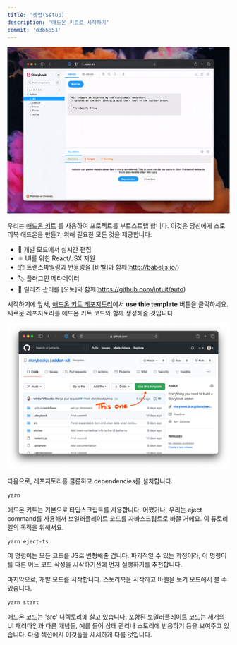 ```yaml
---
title: '셋업(Setup)'
description: '애드온 키트로 시작하기'
commit: 'd3b6651'
---
```


![](../../images/addon-kit-demo.gif)

우리는 [애드온 키트](https://github.com/storybookjs/addon-kit) 를 사용하여 프로젝트를 부트스트랩 합니다. 
이것은 당신에게 스토리북 애드온을 만들기 위해 필요한 모든 것을 제공합니다:

- 📝 개발 모드에서 실시간 편집
- ⚛️ UI를 위한 React/JSX 지원
- 📦 트랜스파일링과 번들링을 [바벨]과 함께(http://babeljs.io/)
- 🏷 플러그인 메타데이터
- 🚢 릴리즈 관리를 [오토]와 함께(https://github.com/intuit/auto)

시작하기에 앞서, [애드온 키트 레포지토리](https://github.com/storybookjs/addon-kit)에서 **use thie template** 버튼을 클릭하세요.
새로운 레포지토리를 애드온 키트 코드와 함께 생성해줄 것입니다.

![](../../images/addon-kit.png)

다음으로, 레포지토리를 클론하고 dependencies를 설치합니다.

```bash
yarn
```

애드온 키트는 기본으로 타입스크립트를 사용합니다. 어쨌거나, 우리는 eject command를 사용해서 보일러플레이트 코드를 자바스크립트로 바꿀 거에요. 이 튜토리얼의 목적을 위해서요.

```bash
yarn eject-ts
```

이 명령어는 모든 코드를 JS로 변형해줄 겁니다. 파괴적일 수 있는 과정이라, 이 명령어를 다른 어느 코드 작성을 시작하기전에 먼저 실행하기를 추천합니다.

마지막으로, 개발 모드를 시작합니다. 스토리북을 시작하고 바벨을 보기 모드에서 볼 수 있습니다.

```bash
yarn start
```

애드온 코드는 'src' 디렉토리에 살고 있습니다. 포함된 보일러플레이트 코드는 세개의 UI 패러다임과 다른 개념들, 예를 들어 상태 관리나 스토리에 반응하기 등을 보여주고 있습니다. 다음 섹션에서 이것들을 세세하게 다룰 것입니다.
